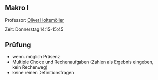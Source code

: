 ## Makro I

Professor: [Oliver Holtemöller](https://twitter.com/holtemoeller)

Zeit: Donnerstag 14:15-15:45

## Prüfung

- wenn. möglich Präsenz
- Multiple Choice und Rechenaufgaben (Zahlen als Ergebnis eingeben, kein Rechenweg)
- keine reinen Definitionsfragen